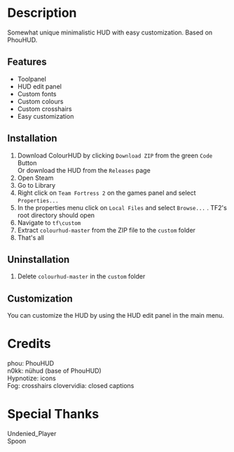 # Description

Somewhat unique minimalistic HUD with easy customization.
Based on PhouHUD.

#### <h2>Features</h2>
* Toolpanel
* HUD edit panel
* Custom fonts
* Custom colours
* Custom crosshairs
* Easy customization
#### <h2>Installation</h2>
1. Download ColourHUD by clicking `Download ZIP` from the green `Code` Button<br>
   Or download the HUD from the `Releases` page
2. Open Steam
3. Go to Library
4. Right click on `Team Fortress 2` on the games panel and select `Properties...`
5. In the properties menu click on `Local Files` and select `Browse...` . TF2's root directory should open
6. Navigate to `tf\custom`
7. Extract `colourhud-master` from the ZIP file to the `custom` folder
8. That's all
#### <h2>Uninstallation</h2>
1. Delete `colourhud-master` in the `custom` folder
#### <h2>Customization</h2>
You can customize the HUD by using the HUD edit panel in the main menu.

# Credits

phou: PhouHUD  
n0kk: nühud (base of PhouHUD)  
Hypnotize: icons  
Fog: crosshairs
clovervidia: closed captions

# Special Thanks

Undenied_Player  
Spoon
